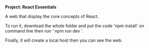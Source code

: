 **Project: React Essentials**

A web that display the core concepts of React.

To run it, download the whole folder and put the code 'npm install' on command line  then run ' npm run dev '.

Finally, it will create a local host then you can see the web. 
